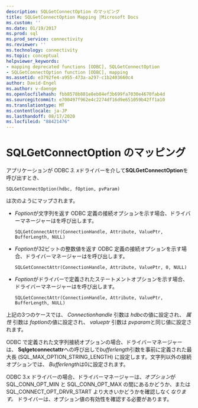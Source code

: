 ```yaml
---
description: SQLGetConnectOption のマッピング
title: SQLGetConnectOption Mapping |Microsoft Docs
ms.custom: ''
ms.date: 01/19/2017
ms.prod: sql
ms.prod_service: connectivity
ms.reviewer: ''
ms.technology: connectivity
ms.topic: conceptual
helpviewer_keywords:
- mapping deprecated functions [ODBC], SQLGetConnectOption
- SQLGetConnectOption function [ODBC], mapping
ms.assetid: e3792fe4-a955-473a-a297-c1b2403660c4
author: David-Engel
ms.author: v-daenge
ms.openlocfilehash: fbb8578b881e8eb04ef3b699fa7030e4670fab4d
ms.sourcegitcommit: e700497f962e4c2274df16d9e651059b42ff1a10
ms.translationtype: MT
ms.contentlocale: ja-JP
ms.lasthandoff: 08/17/2020
ms.locfileid: "88421476"
---
```

# <a name="sqlgetconnectoption-mapping"></a>SQLGetConnectOption のマッピング
アプリケーションが ODBC *3. x*ドライバーを介して**SQLGetConnectOption**を呼び出すとき、  
  
```  
SQLGetConnectOption(hdbc, fOption, pvParam)   
```  
  
 は次のようにマップされます。  
  
-   *Foption*が文字列を返す ODBC 定義の接続オプションを示す場合、ドライバーマネージャーはを呼び出します。  
  
    ```  
    SQLGetConnectAttr(ConnectionHandle, Attribute, ValuePtr, BufferLength, NULL)  
    ```  
  
-   *Foption*が32ビットの整数値を返す ODBC 定義の接続オプションを示す場合、ドライバーマネージャーはを呼び出します。  
  
    ```  
    SQLGetConnectAttr(ConnectionHandle, Attribute, ValuePtr, 0, NULL)  
    ```  
  
-   *Foption*がドライバーで定義されたステートメントオプションを示す場合、ドライバーマネージャーはを呼び出します。  
  
    ```  
    SQLGetConnectAttr(ConnectionHandle, Attribute, ValuePtr, BufferLength, NULL)  
    ```  
  
 上記の3つのケースでは、 *Connectionhandle* 引数は *hdbc*の値に設定され、 *属性* 引数は *foption*の値に設定され、 *valueptr* 引数は *pvparam*と同じ値に設定されます。  
  
 ODBC で定義された文字列接続オプションの場合、ドライバーマネージャーは、 **Sqlgetconnectattr**への呼び出しで*bufferlength*引数を事前に定義された最大長 (SQL_MAX_OPTION_STRING_LENGTH) に設定します。文字列以外の接続オプションでは、 *Bufferlength*は0に設定されます。  
  
 ODBC 3.x ドライバーの場合、ドライバーマネージャーは、*オプション*が SQL_CONN_OPT_MIN と SQL_CONN_OPT_MAX の間にあるかどうか、または SQL_CONNECT_OPT_DRVR_START より大きいかどうかを確認しなく*なります。* ドライバーは、オプション値の有効性を確認する必要があります。
